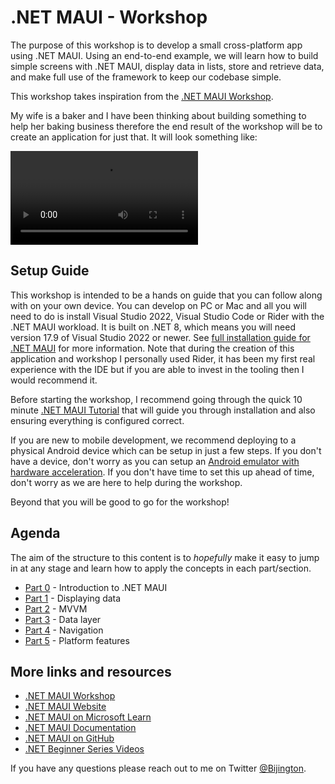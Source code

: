 # .NET MAUI - Workshop

The purpose of this workshop is to develop a small cross-platform app using .NET MAUI. Using an end-to-end example, we will learn how to build simple screens with .NET MAUI, display data in lists, store and retrieve data, and make full use of the framework to keep our codebase simple.

This workshop takes inspiration from the [.NET MAUI Workshop](https://github.com/dotnet-presentations/dotnet-maui-workshop).

My wife is a baker and I have been thinking about building something to help her baking business therefore the end result of the workshop will be to create an application for just that. It will look something like:

![example video of application](./example.mp4)

## Setup Guide

This workshop is intended to be a hands on guide that you can follow along with on your own device. You can develop on PC or Mac and all you will need to do is install Visual Studio 2022, Visual Studio Code or Rider with the .NET MAUI workload. It is built on .NET 8, which means you will need version 17.9 of Visual Studio 2022 or newer. See [full installation guide for .NET MAUI](https://learn.microsoft.com/dotnet/maui/get-started/installation?view=net-maui-8.0) for more information. Note that during the creation of this application and workshop I personally used Rider, it has been my first real experience with the IDE but if you are able to invest in the tooling then I would recommend it.

Before starting the workshop, I recommend going through the quick 10 minute [.NET MAUI Tutorial](https://docs.microsoft.com/dotnet/maui/get-started/first-app?WT.mc_id=friends-mauiworkshop-jamont) that will guide you through installation and also ensuring everything is configured correct.

If you are new to mobile development, we recommend deploying to a physical Android device which can be setup in just a few steps. If you don't have a device, don't worry as you can setup an [Android emulator with hardware acceleration](https://docs.microsoft.com/xamarin/android/get-started/installation/android-emulator?WT.mc_id=friends-mauiworkshop-jamont). If you don't have time to set this up ahead of time, don't worry as we are here to help during the workshop.

Beyond that you will be good to go for the workshop!

## Agenda

The aim of the structure to this content is to _hopefully_ make it easy to jump in at any stage and learn how to apply the concepts in each part/section.

* [Part 0](part-0-overview/readme.md) - Introduction to .NET MAUI
* [Part 1](part-1-displaying-data/readme.md) - Displaying data
* [Part 2](part-2-mvvm/readme.md) - MVVM
* [Part 3](part-3-data-layer/readme.md) - Data layer
* [Part 4](part-4-navigation/readme.md) - Navigation
* [Part 5](part-5-platform-features/readme.md) - Platform features

## More links and resources

* [.NET MAUI Workshop](https://github.com/dotnet-presentations/dotnet-maui-workshop)
* [.NET MAUI Website](https://dot.net/maui)
* [.NET MAUI on Microsoft Learn](https://docs.microsoft.com/learn/paths/build-apps-with-dotnet-maui/)
* [.NET MAUI Documentation](https://docs.microsoft.com/dotnet/maui)
* [.NET MAUI on GitHub](https://github.com/dotnet/maui)
* [.NET Beginner Series Videos](https://dot.net/videos)

If you have any questions please reach out to me on Twitter [@Bijington](https://twitter.com/bijington).
